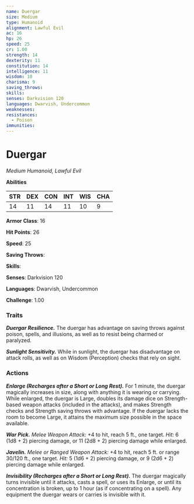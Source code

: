 ```yaml
---
name: Duergar
size: Medium
type: Humanoid
alignment: Lawful Evil
ac: 16
hp: 26
speed: 25
cr: 1.00
strength: 14
dexterity: 11
constitution: 14
intelligence: 11
wisdom: 10
charisma: 9
saving_throws: 
skills: 
senses: Darkvision 120
languages: Dwarvish, Undercommon
weaknesses:
resistances:
  - Poison
immunities:
---
```


# Duergar

*Medium Humanoid, Lawful Evil*

**Abilities**

| STR | DEX | CON | INT | WIS | CHA |
| --- | --- | --- | --- | --- | --- |
| 14 | 11 | 14 | 11 | 10 | 9 |

**Armor Class**: 16

**Hit Points**: 26

**Speed**: 25

**Saving Throws**: 

**Skills**: 

**Senses**: Darkvision 120

**Languages**: Dwarvish, Undercommon

**Challenge**: 1.00


### Traits
***Duergar Resilience.*** The duergar has advantage on saving throws against poison, spells, and illusions, as well as to resist being charmed or paralyzed. 

***Sunlight Sensitivity.*** While in sunlight, the duergar has disadvantage on attack rolls, as well as on Wisdom (Perception) checks that rely on sight.

### Actions
***Enlarge (Recharges after a Short or Long Rest).*** For 1 minute, the duergar magically increases in size, along with anything it is wearing or carrying. While enlarged, the duergar is Large, doubles its damage dice on Strength-based weapon attacks (included in the attacks), and makes Strength checks and Strength saving throws with advantage. If the duergar lacks the room to become Large, it attains the maximum size possible in the space available. 

***War Pick.*** *Melee Weapon Attack:* +4 to hit, reach 5 ft., one target. *Hit:* 6 (1d8 + 2) piercing damage, or 11 (2d8 + 2) piercing damage while enlarged. 

***Javelin.*** *Melee or *Ranged Weapon Attack:** +4 to hit, reach 5 ft. or range 30/120 ft., one target. *Hit:* 5 (1d6 + 2) piercing damage, or 9 (2d6 + 2) piercing damage while enlarged. 

***Invisibility (Recharges after a Short or Long Rest).*** The duergar magically turns invisible until it attacks, casts a spell, or uses its Enlarge, or until its concentration is broken, up to 1 hour (as if concentrating on a spell). Any equipment the duergar wears or carries is invisible with it.
